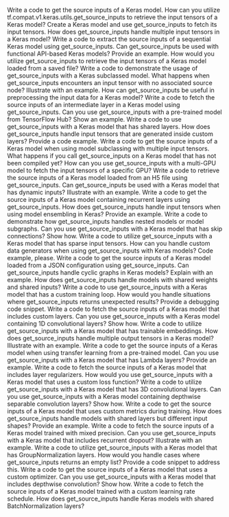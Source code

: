 Write a code to get the source inputs of a Keras model.
How can you utilize tf.compat.v1.keras.utils.get_source_inputs to retrieve the input tensors of a Keras model?
Create a Keras model and use get_source_inputs to fetch its input tensors.
How does get_source_inputs handle multiple input tensors in a Keras model?
Write a code to extract the source inputs of a sequential Keras model using get_source_inputs.
Can get_source_inputs be used with functional API-based Keras models? Provide an example.
How would you utilize get_source_inputs to retrieve the input tensors of a Keras model loaded from a saved file?
Write a code to demonstrate the usage of get_source_inputs with a Keras subclassed model.
What happens when get_source_inputs encounters an input tensor with no associated source node? Illustrate with an example.
How can get_source_inputs be useful in preprocessing the input data for a Keras model?
Write a code to fetch the source inputs of an intermediate layer in a Keras model using get_source_inputs.
Can you use get_source_inputs with a pre-trained model from TensorFlow Hub? Show an example.
Write a code to use get_source_inputs with a Keras model that has shared layers.
How does get_source_inputs handle input tensors that are generated inside custom layers? Provide a code example.
Write a code to get the source inputs of a Keras model when using model subclassing with multiple input tensors.
What happens if you call get_source_inputs on a Keras model that has not been compiled yet?
How can you use get_source_inputs with a multi-GPU model to fetch the input tensors of a specific GPU?
Write a code to retrieve the source inputs of a Keras model loaded from an H5 file using get_source_inputs.
Can get_source_inputs be used with a Keras model that has dynamic inputs? Illustrate with an example.
Write a code to get the source inputs of a Keras model containing recurrent layers using get_source_inputs.
How does get_source_inputs handle input tensors when using model ensembling in Keras? Provide an example.
Write a code to demonstrate how get_source_inputs handles nested models or model subgraphs.
Can you use get_source_inputs with a Keras model that has skip connections? Show how.
Write a code to utilize get_source_inputs with a Keras model that has sparse input tensors.
How can you handle custom data generators when using get_source_inputs with Keras models? Code example, please.
Write a code to get the source inputs of a Keras model loaded from a JSON configuration using get_source_inputs.
Can get_source_inputs handle cyclic graphs in Keras models? Explain with an example.
How does get_source_inputs handle models with shared weights and shared inputs?
Write a code to use get_source_inputs with a Keras model that has a custom training loop.
How would you handle situations where get_source_inputs returns unexpected results? Provide a debugging code snippet.
Write a code to fetch the source inputs of a Keras model that includes custom layers.
Can you use get_source_inputs with a Keras model containing 1D convolutional layers? Show how.
Write a code to utilize get_source_inputs with a Keras model that has trainable embeddings.
How does get_source_inputs handle multiple output tensors in a Keras model? Illustrate with an example.
Write a code to get the source inputs of a Keras model when using transfer learning from a pre-trained model.
Can you use get_source_inputs with a Keras model that has Lambda layers? Provide an example.
Write a code to fetch the source inputs of a Keras model that includes layer regularizers.
How would you use get_source_inputs with a Keras model that uses a custom loss function?
Write a code to utilize get_source_inputs with a Keras model that has 3D convolutional layers.
Can you use get_source_inputs with a Keras model containing depthwise separable convolution layers? Show how.
Write a code to get the source inputs of a Keras model that uses custom metrics during training.
How does get_source_inputs handle models with shared layers but different input shapes? Provide an example.
Write a code to fetch the source inputs of a Keras model trained with mixed precision.
Can you use get_source_inputs with a Keras model that includes recurrent dropout? Illustrate with an example.
Write a code to utilize get_source_inputs with a Keras model that has GroupNormalization layers.
How would you handle cases where get_source_inputs returns an empty list? Provide a code snippet to address this.
Write a code to get the source inputs of a Keras model that uses a custom optimizer.
Can you use get_source_inputs with a Keras model that includes depthwise convolution? Show how.
Write a code to fetch the source inputs of a Keras model trained with a custom learning rate schedule.
How does get_source_inputs handle Keras models with shared BatchNormalization layers?